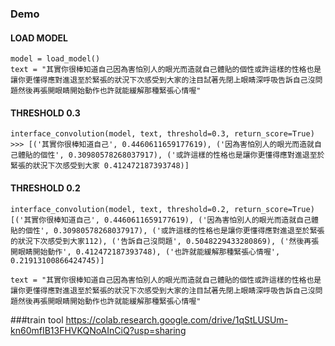 ### Demo
#### LOAD MODEL
```commandline
model = load_model()
text = "其實你很棒知道自己因為害怕別人的眼光而造就自己體貼的個性或許這樣的性格也是讓你更懂得應對進退至於緊張的狀況下次感受到大家的注目試著先閉上眼睛深呼吸告訴自己沒問題然後再張開眼睛開始動作也許就能緩解那種緊張心情喔"
```
#### THRESHOLD 0.3
```commandline
interface_convolution(model, text, threshold=0.3, return_score=True)
>>> [('其實你很棒知道自己', 0.4460611659177619), ('因為害怕別人的眼光而造就自己體貼的個性', 0.30980578268037917), ('或許這樣的性格也是讓你更懂得應對進退至於緊張的狀況下次感受到大家 0.412472187393748)]
```
#### THRESHOLD 0.2
```commandline
interface_convolution(model, text, threshold=0.2, return_score=True)
[('其實你很棒知道自己', 0.4460611659177619), ('因為害怕別人的眼光而造就自己體貼的個性', 0.30980578268037917), ('或許這樣的性格也是讓你更懂得應對進退至於緊張的狀況下次感受到大家112), ('告訴自己沒問題', 0.5048229433280869), ('然後再張開眼睛開始動作', 0.412472187393748), ('也許就能緩解那種緊張心情喔', 0.21913100866424745)]
```

```commandline
text = "其實你很棒知道自己因為害怕別人的眼光而造就自己體貼的個性或許這樣的性格也是讓你更懂得應對進退至於緊張的狀況下次感受到大家的注目試著先閉上眼睛深呼吸告訴自己沒問題然後再張開眼睛開始動作也許就能緩解那種緊張心情喔"
```

###train tool
https://colab.research.google.com/drive/1qStLUSUm-kn60mfIB13FHVKQNoAInCiQ?usp=sharing